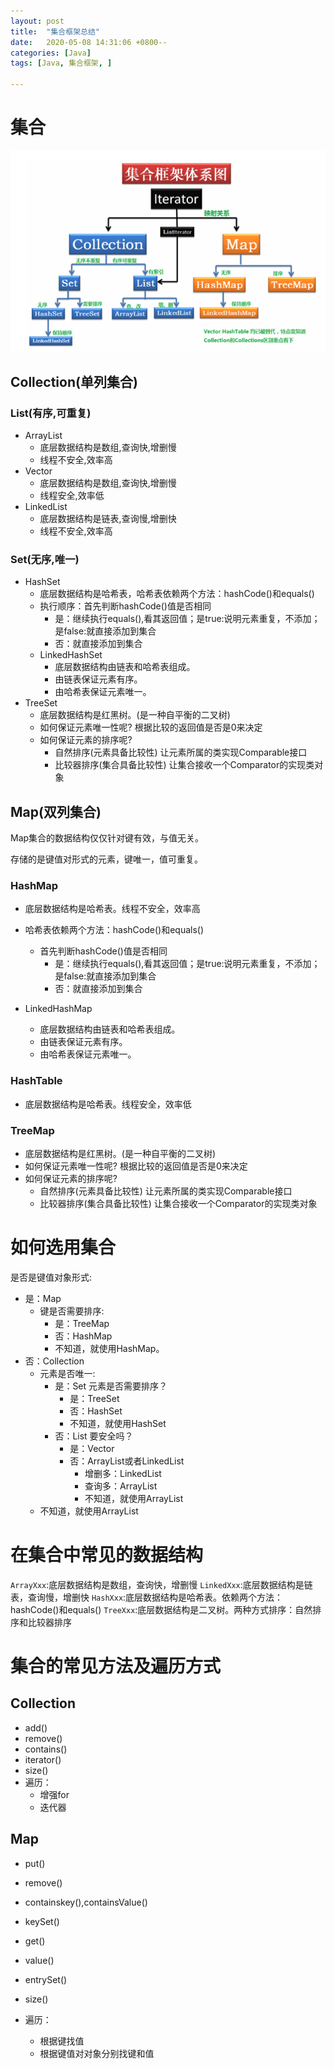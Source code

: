 ```yaml
---
layout: post
title:  "集合框架总结"
date:   2020-05-08 14:31:06 +0800--
categories: [Java]
tags: [Java, 集合框架, ]  

---
```


# 集合

![image-20200913110646430](/assets/imgs/image-20200913110646430.png)

## Collection(单列集合)

### List(有序,可重复)

- ArrayList
  - 底层数据结构是数组,查询快,增删慢
  - 线程不安全,效率高
- Vector
  - 底层数据结构是数组,查询快,增删慢
  - 线程安全,效率低
- LinkedList
  - 底层数据结构是链表,查询慢,增删快
  - 线程不安全,效率高

### Set(无序,唯一)

- HashSet
  - 底层数据结构是哈希表，哈希表依赖两个方法：hashCode()和equals()
  - 执行顺序：首先判断hashCode()值是否相同
    - 是：继续执行equals(),看其返回值；是true:说明元素重复，不添加；是false:就直接添加到集合
    - 否：就直接添加到集合
  - LinkedHashSet
    - 底层数据结构由链表和哈希表组成。
    - 由链表保证元素有序。
    - 由哈希表保证元素唯一。
- TreeSet
  - 底层数据结构是红黑树。(是一种自平衡的二叉树)
  - 如何保证元素唯一性呢? 根据比较的返回值是否是0来决定
  - 如何保证元素的排序呢?
    - 自然排序(元素具备比较性)  让元素所属的类实现Comparable接口
    - 比较器排序(集合具备比较性)  让集合接收一个Comparator的实现类对象

## Map(双列集合)

Map集合的数据结构仅仅针对键有效，与值无关。

存储的是键值对形式的元素，键唯一，值可重复。

### HashMap

- 底层数据结构是哈希表。线程不安全，效率高

- 哈希表依赖两个方法：hashCode()和equals()
  - 首先判断hashCode()值是否相同
    - 是：继续执行equals(),看其返回值；是true:说明元素重复，不添加；是false:就直接添加到集合
    - 否：就直接添加到集合

- LinkedHashMap
  - 底层数据结构由链表和哈希表组成。
  - 由链表保证元素有序。
  - 由哈希表保证元素唯一。

### HashTable

- 底层数据结构是哈希表。线程安全，效率低

### TreeMap

- 底层数据结构是红黑树。(是一种自平衡的二叉树)
- 如何保证元素唯一性呢? 根据比较的返回值是否是0来决定
- 如何保证元素的排序呢?
  - 自然排序(元素具备比较性)  让元素所属的类实现Comparable接口
  - 比较器排序(集合具备比较性)  让集合接收一个Comparator的实现类对象



# 如何选用集合

是否是键值对象形式:

- 是：Map
  - 键是否需要排序:
    - 是：TreeMap
    - 否：HashMap
    - 不知道，就使用HashMap。
- 否：Collection
  - 元素是否唯一:
    - 是：Set     元素是否需要排序？
      - 是：TreeSet
      - 否：HashSet
      - 不知道，就使用HashSet
    - 否：List     要安全吗？
      - 是：Vector
      - 否：ArrayList或者LinkedList
        - 增删多：LinkedList
        - 查询多：ArrayList
        - 不知道，就使用ArrayList
  - 不知道，就使用ArrayList

# 在集合中常见的数据结构

`ArrayXxx`:底层数据结构是数组，查询快，增删慢
`LinkedXxx`:底层数据结构是链表，查询慢，增删快
`HashXxx`:底层数据结构是哈希表。依赖两个方法：hashCode()和equals()
`TreeXxx`:底层数据结构是二叉树。两种方式排序：自然排序和比较器排序



# 集合的常见方法及遍历方式

## Collection

- add()
- remove()
- contains()
- iterator()
- size()
- 遍历：
  - 增强for
  - 迭代器

## Map

- put()
- remove()
- containskey(),containsValue()
- keySet()
- get()
- value()
- entrySet()
- size()

- 遍历：
  - 根据键找值
  - 根据键值对对象分别找键和值